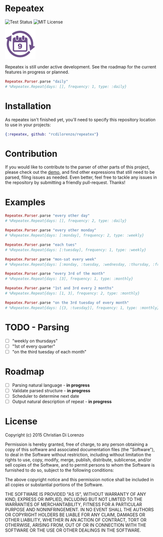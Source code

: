 Repeatex
========

![Test Status](https://travis-ci.org/rcdilorenzo/repeatex.svg)
![MIT License](https://img.shields.io/badge/license-MIT-blue.svg?style=flat)
<br>

![Repeatex](logo.png)

Repeatex is still under active development. See the roadmap for the current features in progress or planned.

```elixir
Repeatex.Parser.parse "daily"
# %Repeatex.Repeat{days: [], frequency: 1, type: :daily}
```


# Installation

As repeatex isn't finished yet, you'll need to specify this repository location to use in your projects:
```elixir
{:repeatex, github: "rcdilorenzo/repeatex"}
```

# Contribution

If you would like to contribute to the parser of other parts of this project, please check out the [demo](http://rcdilorenzo.github.io/repeatex), and find other expressions that still need to be parsed, filing issues as needed. Even better, feel free to tackle any issues in the repository by submitting a friendly pull-request. Thanks!

# Examples

```elixir
Repeatex.Parser.parse "every other day"
# %Repeatex.Repeat{days: [], frequency: 2, type: :daily}
```

```elixir
Repeatex.Parser.parse "every other monday"
# %Repeatex.Repeat{days: [:monday], frequency: 2, type: :weekly}
```

```elixir
Repeatex.Parser.parse "each tues"
# %Repeatex.Repeat{days: [:tuesday], frequency: 1, type: :weekly}
```

```elixir
Repeatex.Parser.parse "mon-sat every week"
# %Repeatex.Repeat{days: [:monday, :tuesday, :wednesday, :thursday, :friday, :saturday], frequency: 1, type: :weekly}
```

```elixir
Repeatex.Parser.parse "every 3rd of the month"
# %Repeatex.Repeat{days: [3], frequency: 1, type: :monthly}
```

```elixir
Repeatex.Parser.parse "1st and 3rd every 2 months"
# %Repeatex.Repeat{days: [1, 3], frequency: 2, type: :monthly}
```

```elixir
Repeatex.Parser.parse "on the 3rd tuesday of every month"
# %Repeatex.Repeat{days: [{3, :tuesday}], frequency: 1, type: :monthly}
```


# TODO - Parsing

- [ ] "weekly on thursdays"
- [ ] "1st of every quarter"
- [ ] "on the third tuesday of each month"

# Roadmap

- [ ] Parsing natural language - **in progress**
- [ ] Validate parsed structure - **in progress**
- [ ] Scheduler to determine next date
- [ ] Output natural description of repeat - **in progress**

# License

Copyright (c) 2015 Christian Di Lorenzo

Permission is hereby granted, free of charge, to any person obtaining a copy
of this software and associated documentation files (the "Software"), to deal
in the Software without restriction, including without limitation the rights
to use, copy, modify, merge, publish, distribute, sublicense, and/or sell
copies of the Software, and to permit persons to whom the Software is
furnished to do so, subject to the following conditions:

The above copyright notice and this permission notice shall be included in
all copies or substantial portions of the Software.

THE SOFTWARE IS PROVIDED "AS IS", WITHOUT WARRANTY OF ANY KIND, EXPRESS OR
IMPLIED, INCLUDING BUT NOT LIMITED TO THE WARRANTIES OF MERCHANTABILITY,
FITNESS FOR A PARTICULAR PURPOSE AND NONINFRINGEMENT. IN NO EVENT SHALL THE
AUTHORS OR COPYRIGHT HOLDERS BE LIABLE FOR ANY CLAIM, DAMAGES OR OTHER
LIABILITY, WHETHER IN AN ACTION OF CONTRACT, TORT OR OTHERWISE, ARISING FROM,
OUT OF OR IN CONNECTION WITH THE SOFTWARE OR THE USE OR OTHER DEALINGS IN
THE SOFTWARE.
